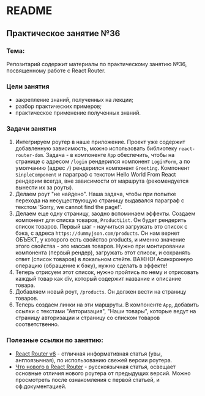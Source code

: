 # README

## Практическое занятие №36

### Тема:

Репозитарий содержит материалы по практическому занятию №36, посвященному работе с React Router.

### Цели занятия
- закрепление знаний, полученных на лекции;
- разбор практических примеров;
- практическое применение полученных знаний.

### Задачи занятия
1. Интегрируем роутер в наше приложение. Проект уже содержит добавленную зависимость, можно использовать библиотеку `react-router-dom`. Задача - в компоненте `App` обеспечить, чтобы на странице с адресом `/login` рендерился компонент `LoginForm`, а по умолчанию (адрес `/`) рендерился компонент `Greeting`. Компонент `SinpleComponent` и параграф с текстом Hello World From React рендерим всегда, вне зависимости от маршрута (рекомендуется вынести их за роуты).
2. Делаем роут "не найдено". Наша задача, чтобы при попытке перехода на несуществующую страницу выдавался параграф с текстом 'Sorry, we cannot find the page!'.
3. Делаем еще одну страницу, заодно вспоминаем эффекты. Создаем компонент для списка товаров, `ProductList`. Он будет рендерить список товаров. Первый шаг - научиться загружать это список с бэка, с адреса `https://dummyjson.com/products`. Он нам вернет ОБЪЕКТ, у которого есть свойство products, и именно значение этого свойства - это массив товаров. Нужно при монтировании компонента (первый рендер), загружать этот список, и сохранять ответ (список товаров) в локальном стейте. ВАЖНО! Асинхронную операцию (обращение к бэку), нужно сделать в эффекте!
4. Теперь отрисуем этот список, нужно пройтись по нему и отрисовать каждый товар как div, который содержит название и описание товара.
5. Добавляем новый роут, `/products`. Он должен вести на страницу товаров.
6. Теперь создаем линки на эти маршруты. В компоненте `App`, добавить ссылки с текстами "Авторизация", "Наши товары", которые ведут на страницу авторизации и страницу со списком товаров соответственно.

### Полезные ссылки по занятию:
 - [React Router v6](https://blog.logrocket.com/react-router-v6-guide/) - отличная информативная статья (увы, англоязычная), по использованию свежей версии роутера.
 - [Что нового в React Router](https://habr.com/ru/companies/kts/articles/598835/) - русскоязычная статья, освещает основные отличия нового роутера от предыдущих версий. Можно просмотреть после ознакомления с первой статьей, и оф.документацией.
